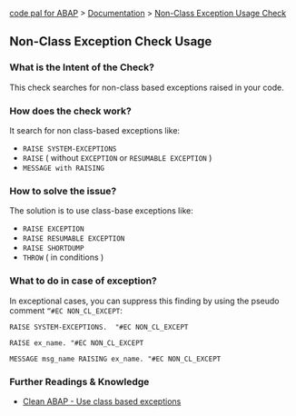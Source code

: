 [code pal for ABAP](../../README.md) > [Documentation](../check_documentation.md) > [Non-Class Exception Usage Check](non-class-exception.md)

## Non-Class Exception Check Usage

### What is the Intent of the Check?

This check searches for non-class based exceptions raised in your code. 

### How does the check work?

It search for non class-based exceptions like:

* `RAISE SYSTEM-EXCEPTIONS`
* `RAISE` ( without `EXCEPTION` or `RESUMABLE EXCEPTION` )
* `MESSAGE with RAISING`

### How to solve the issue?

The solution is to use class-base exceptions like:

* `RAISE EXCEPTION`
* `RAISE RESUMABLE EXCEPTION`
* `RAISE SHORTDUMP`
* `THROW` ( in conditions )

### What to do in case of exception?

In exceptional cases, you can suppress this finding by using the pseudo comment `“#EC NON_CL_EXCEPT`:

```abap
RAISE SYSTEM-EXCEPTIONS.  "#EC NON_CL_EXCEPT

RAISE ex_name. "#EC NON_CL_EXCEPT

MESSAGE msg_name RAISING ex_name. "#EC NON_CL_EXCEPT
```

### Further Readings & Knowledge

* [Clean ABAP - Use class based exceptions](https://github.com/SAP/styleguides/blob/main/clean-abap/CleanABAP.md#use-class-based-exceptions)
